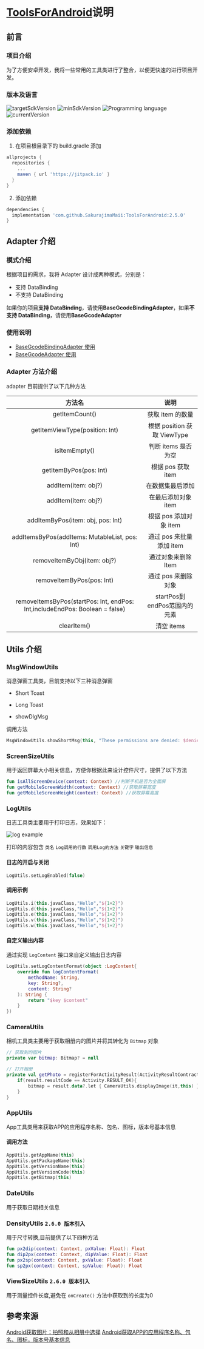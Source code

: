 # [ToolsForAndroid](https://github.com/SakurajimaMaii/ToolsForAndroid)说明

## 前言

### 项目介绍

为了方便安卓开发，我将一些常用的工具类进行了整合，以便更快速的进行项目开发。

### 版本及语言

![targetSdkVersion](https://img.shields.io/badge/targetSdkVersion-30-%230984e3) ![minSdkVersion](https://img.shields.io/badge/minSdkVersion-23-%23079992) ![Programming language](https://img.shields.io/badge/Programming%20language-kotlin-%23eb3b5a) ![currentVersion](https://jitpack.io/v/SakurajimaMaii/ToolsForAndroid.svg)

### 添加依赖

1. 在项目根目录下的 build.gradle 添加

```gradle
allprojects {
  repositories {
    ...
    maven { url 'https://jitpack.io' }
  }
}
```

2. 添加依赖

```gradle
dependencies {
  implementation 'com.github.SakurajimaMaii:ToolsForAndroid:2.5.0'
}
```

## Adapter 介绍

### 模式介绍

根据项目的需求，我将 Adapter 设计成两种模式，分别是：

- 支持 DataBinding
- 不支持 DataBinding

如果你的项目**支持 DataBinding**，请使用**BaseGcodeBindingAdapter**，如果**不支持 DataBinding**，请使用**BaseGcodeAdapter**

### 使用说明

- [BaseGcodeBindingAdapter 使用](https://github.com/SakurajimaMaii/ToolsForAndroid/blob/master/docs/BaseGcodeBindingAdapter.md)
- [BaseGcodeAdapter 使用](https://github.com/SakurajimaMaii/ToolsForAndroid/blob/master/docs/BaseGcodeAdapter.md)

### Adapter 方法介绍

adapter 目前提供了以下几种方法

|                                   方法名                                    |             说明             |
| :-------------------------------------------------------------------------: | :--------------------------: |
|                               getItemCount()                                |       获取 item 的数量       |
|                       getItemViewType(position: Int)                        | 根据 position 获取 ViewType  |
|                                isItemEmpty()                                |     判断 items 是否为空      |
|                           getItemByPos(pos: Int)                            |      根据 pos 获取 item      |
|                             addItem(item: obj?)                             |       在数据集最后添加       |
|                             addItem(item: obj?)                             |     在最后添加对象 item      |
|                      addItemByPos(item: obj, pos: Int)                      |    根据 pos 添加对象 item    |
|             addItemsByPos(addItems: MutableList<obj>, pos: Int)             |   通过 pos 来批量添加 item   |
|                         removeItemByObj(item: obj?)                         |     通过对象来删除 Item      |
|                          removeItemByPos(pos: Int)                          |     通过 pos 来删除对象      |
| removeItemsByPos(startPos: Int, endPos: Int,includeEndPos: Boolean = false) | startPos到endPos范围内的元素 |
|                                 clearItem()                                 |          清空 items          |

## Utils 介绍

### MsgWindowUtils

消息弹窗工具类，目前支持以下三种消息弹窗

- Short Toast

- Long Toast

- showDlgMsg

调用方法

```kotlin
MsgWindowUtils.showShortMsg(this, "These permissions are denied: $deniedList")
```

### ScreenSizeUtils

用于返回屏幕大小相关信息，方便你根据此来设计控件尺寸，提供了以下方法

```kotlin
fun isAllScreenDevice(context: Context) //判断手机是否为全面屏
fun getMobileScreenWidth(context: Context) //获取屏幕宽度
fun getMobileScreenHeight(context: Context) //获取屏幕高度
```

### LogUtils

日志工具类主要用于打印日志，效果如下：

![log example](https://img-blog.csdnimg.cn/e5e2c730d428481fba80a41f8c126af6.png?x-oss-process=image/watermark,type_ZHJvaWRzYW5zZmFsbGJhY2s,shadow_50,text_Q1NETiBA56CB5LiK5aSP6Zuo,size_20,color_FFFFFF,t_70,g_se,x_16)

打印的内容包含 `类名`  `Log调用的行数` `调用Log的方法` `关键字` `输出信息`

#### 日志的开启与关闭

```kotlin
LogUtils.setLogEnabled(false)
```

#### 调用示例

```kotlin
LogUtils.i(this.javaClass,"Hello","${1+2}")
LogUtils.d(this.javaClass,"Hello","${1+2}")
LogUtils.e(this.javaClass,"Hello","${1+2}")
LogUtils.v(this.javaClass,"Hello","${1+2}")
LogUtils.w(this.javaClass,"Hello","${1+2}")
```

#### 自定义输出内容

通过实现 `LogContent` 接口来自定义输出日志内容

```kotlin
LogUtils.setLogContentFormat(object :LogContent{
    override fun logContentFormat(
        methodName: String,
        key: String?,
        content: String?
    ): String {
        return "$key $content"
    }
})
```

### CameraUtils

相机工具类主要用于获取相册内的图片并将其转化为 `Bitmap` 对象

```kotlin
// 获取到的图片
private var bitmap: Bitmap? = null

// 打开相册
private val getPhoto = registerForActivityResult(ActivityResultContracts.StartActivityForResult()){ result->
    if(result.resultCode == Activity.RESULT_OK){
        bitmap = result.data?.let { CameraUtils.displayImage(it,this) }
    }
}
```

### AppUtils

App工具类用来获取APP的应用程序名称、包名、图标，版本号基本信息

#### 调用方法

```kotlin
AppUtils.getAppName(this)
AppUtils.getPackageName(this)
AppUtils.getVersionName(this)
AppUtils.getVersionCode(this)
AppUtils.getBitmap(this)
```

### DateUtils

用于获取日期相关信息

### DensityUtils `2.6.0 版本引入`

用于尺寸转换,目前提供了以下四种方法

```kotlin
fun px2dip(context: Context, pxValue: Float): Float
fun dip2px(context: Context, dipValue: Float): Float
fun px2sp(context: Context, pxValue: Float): Float
fun sp2px(context: Context, spValue: Float): Float
```

### ViewSizeUtils `2.6.0 版本引入`

用于测量控件长度,避免在 `onCreate()` 方法中获取到的长度为0

## 参考来源

[Android获取图片：拍照和从相册中选择](https://www.jianshu.com/p/57487bb1ec5a)
[Android获取APP的应用程序名称、包名、图标，版本号基本信息](https://blog.csdn.net/jia635/article/details/78722073)